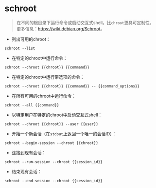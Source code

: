 # schroot

> 在不同的根目录下运行命令或启动交互式shell。比`chroot`更具可定制性。
> 更多信息：<https://wiki.debian.org/Schroot>。

- 列出可用的chroot：

`schroot --list`

- 在特定的chroot中运行命令：

`schroot --chroot {{chroot}} {{command}}`

- 在特定的chroot中运行带选项的命令：

`schroot --chroot {{chroot}} {{command}} -- {{command_options}}`

- 在所有可用的chroot中运行命令：

`schroot --all {{command}}`

- 以特定用户在特定的chroot中启动交互式shell：

`schroot --chroot {{chroot}} --user {{user}}`

- 开始一个新会话（在`stdout`上返回一个唯一的会话ID）：

`schroot --begin-session --chroot {{chroot}}`

- 连接到现有会话：

`schroot --run-session --chroot {{session_id}}`

- 结束现有会话：

`schroot --end-session --chroot {{session_id}}`